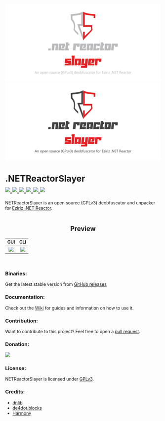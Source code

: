 <p align="center">
  <img alt="NETReactorSlayer Logo" src="./Images/Logo-Dark.png#gh-dark-mode-only" width="1000" />
   <img alt="NETReactorSlayer Logo" src="./Images/Logo-Light.png#gh-light-mode-only" width="1000" />
</p>

# .NETReactorSlayer <br /> <a href="https://github.com/SychicBoy/NETReactorSlayer/actions"> <img src="https://github.com/SychicBoy/NETReactorSlayer/actions/workflows/build.yml/badge.svg"></img> <a href="https://github.com/SychicBoy/NETReactorSlayer/actions"> <img src="https://github.com/SychicBoy/NETReactorSlayer/actions/workflows/codeql-analysis.yml/badge.svg"></img> </a> </a> <a href="https://github.com/SychicBoy/NETReactorSlayer/releases/latest"> <img src="https://img.shields.io/github/v/release/SychicBoy/NETReactorSlayer"></img> </a> <a href="#"> <img src="https://img.shields.io/github/downloads/SychicBoy/NETReactorSlayer/total"></img> </a> <a href="#license"> <img src="https://img.shields.io/github/license/SychicBoy/NETReactorSlayer"></img> </a> <a href="https://github.com/SychicBoy/NETReactorSlayer/commits/master"> <img src="https://img.shields.io/github/last-commit/SychicBoy/NETReactorSlayer"></img> </a>

NETReactorSlayer is an open source (GPLv3) deobfuscator and unpacker for [Eziriz .NET Reactor](https://www.eziriz.com/reactor_download.htm).
<br /><br />
<h2 align="center">Preview</h2>

GUI             |  CLI
:-------------------------:|:-------------------------:
<img src="https://user-images.githubusercontent.com/53654076/194274327-cafb86fd-05f3-4320-9c55-83980665ada4.png" width="700">  |  <img src="https://user-images.githubusercontent.com/53654076/194274522-c8fa222d-624c-44c1-954e-6d7659259167.png" width="700">

<br />

### Binaries:
Get the latest stable version from [GitHub releases](https://github.com/SychicBoy/NETReactorSlayer/releases/latest)

### Documentation:
Check out the [Wiki](https://github.com/SychicBoy/NETReactorSlayer/wiki) for guides and information on how to use it.

### Contribution:
Want to contribute to this project? Feel free to open a [pull request](https://github.com/SychicBoy/NETReactorSlayer/pulls).

### Donation:
<a href="https://codestrikers.sellix.io/"> <img src="https://user-images.githubusercontent.com/53654076/192194815-94455dd4-5a6d-4764-877e-f51c65da7d8c.png" width="200"></img> </a>

### License:
NETReactorSlayer is licensed under [GPLv3](https://www.gnu.org/licenses/gpl-3.0.en.html).

### Credits:
- [dnlib](https://github.com/0xd4d/dnlib)
- [de4dot.blocks](https://github.com/de4dot/de4dot/tree/master/de4dot.blocks)
- [Harmony](https://github.com/pardeike/Harmony)
